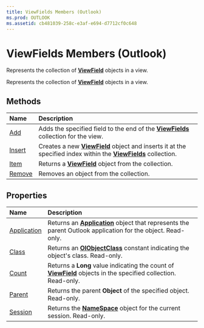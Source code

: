 ```yaml
---
title: ViewFields Members (Outlook)
ms.prod: OUTLOOK
ms.assetid: cb481039-258c-e3af-e694-d7712cf0c648
---
```



# ViewFields Members (Outlook)
Represents the collection of  **[ViewField](viewfield-object-outlook.md)** objects in a view.

Represents the collection of  **[ViewField](viewfield-object-outlook.md)** objects in a view.


## Methods



|**Name**|**Description**|
|:-----|:-----|
|[Add](viewfields-add-method-outlook.md)|Adds the specified field to the end of the  **[ViewFields](viewfields-object-outlook.md)** collection for the view.|
|[Insert](viewfields-insert-method-outlook.md)|Creates a new  **[ViewField](viewfield-object-outlook.md)** object and inserts it at the specified index within the **[ViewFields](viewfields-object-outlook.md)** collection.|
|[Item](viewfields-item-method-outlook.md)|Returns a  **[ViewField](viewfield-object-outlook.md)** object from the collection.|
|[Remove](viewfields-remove-method-outlook.md)|Removes an object from the collection.|

## Properties



|**Name**|**Description**|
|:-----|:-----|
|[Application](viewfields-application-property-outlook.md)|Returns an  **[Application](application-object-outlook.md)** object that represents the parent Outlook application for the object. Read-only.|
|[Class](viewfields-class-property-outlook.md)|Returns an  **[OlObjectClass](olobjectclass-enumeration-outlook.md)** constant indicating the object's class. Read-only.|
|[Count](viewfields-count-property-outlook.md)|Returns a  **Long** value indicating the count of **[ViewField](viewfield-object-outlook.md)** objects in the specified collection. Read-only.|
|[Parent](viewfields-parent-property-outlook.md)|Returns the parent  **Object** of the specified object. Read-only.|
|[Session](viewfields-session-property-outlook.md)|Returns the  **[NameSpace](namespace-object-outlook.md)** object for the current session. Read-only.|

